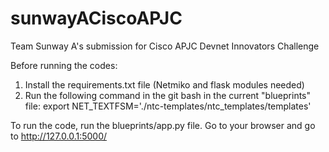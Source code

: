 # sunwayACiscoAPJC
Team Sunway A's submission for Cisco APJC Devnet Innovators Challenge

Before running the codes:
1. Install the requirements.txt file (Netmiko and flask modules needed)
2. Run the following command in the git bash in the current "blueprints" file:
  export NET_TEXTFSM='./ntc-templates/ntc_templates/templates'
  
To run the code, run the blueprints/app.py file. Go to your browser and go to http://127.0.0.1:5000/


    


